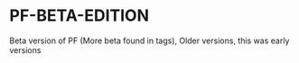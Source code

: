 # PF-BETA-EDITION
Beta version of PF (More beta found in tags), Older versions, this was early versions
